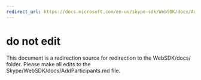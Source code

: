```yaml
---
redirect_url: https://docs.microsoft.com/en-us/skype-sdk/WebSDK/docs/AddParticipants
---
```

# do not edit
This document is a redirection source for redirection to the WebSDK/docs/ folder. Please make all edits to the Skype/WebSDK/docs/AddParticipants.md file.

